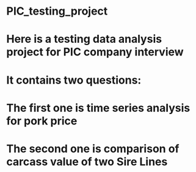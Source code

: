 # PIC_testing_project
# Here is a testing data analysis project for PIC company interview
# It contains two questions:
# The first one is time series analysis for pork price
# The second one is comparison of carcass value of two Sire Lines
